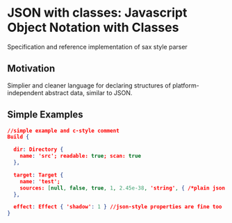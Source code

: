 # JSON with classes: Javascript Object Notation with Classes
Specification and reference implementation of sax style parser

## Motivation

Simplier and cleaner language for declaring structures of platform-independent abstract data, similar to JSON. 

## Simple Examples
```json
//simple example and c-style comment
Build {

  dir: Directory {
    name: 'src'; readable: true; scan: true
  },

  target: Target {
    name: 'test';
    sources: [null, false, true, 1, 2.45e-38, 'string', { /*plain json object*/ }, Target { /*named object is fine too*/ } ]
  },

  effect: Effect { 'shadow': 1 } //json-style properties are fine too
}
```
